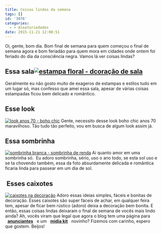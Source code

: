 ```yaml
---
title: Coisas lindas da semana
tags: []
id: '3076'
categories:
  - - Aleatoriedades
date: 2015-11-21 12:08:51
---
```


Oi, gente, bom dia. Bom final de semana para quem começou o final de semana agora e bom feriadão para quem mora em cidades onde ontem foi feriado do dia da consciência negra. Vamos lá ver coisas lindas?

## Essa sala[![estampa floral - dcoração de sala](/wp-content/uploads/2015/11/estampa-floral-dcoração-de-sala.jpg)](/wp-content/uploads/2015/11/estampa-floral-dcoração-de-sala.jpg)

Geralmente eu não gosto muito de exageros de estampas e estilos tudo em um lugar só, mas confesso que amei essa sala, apesar de várias coisas estampadas ficou bem delicado e romântico.

## Esse look

[![look anos 70 - boho chic](/wp-content/uploads/2015/11/look-boho-chic-683x1024.jpg)](/wp-content/uploads/2015/11/look-boho-chic.jpg) Gente, necessito desse look boho chic anos 70 maravilhoso. Tão tudo tão perfeito, vou em busca de algum look assim já.

## Essa sombrinha

[![sombrinha branca - sombrinha de renda](/wp-content/uploads/2015/11/sombrinha-de-renda-491x1024.jpg)](/wp-content/uploads/2015/11/sombrinha-de-renda.jpg) Ai quanto amor em uma sombrinha só.  Eu adoro sombrinha, sério, uso o ano todo, se esta sol uso e se ta chovendo também, essa da foto absurdamente delicada e romântica ficaria linda para passear em um dia de sol.

##  Esses caixotes

[![caixotes na decoração ](/wp-content/uploads/2015/11/estante-de-caixotes-683x1024.jpg)](/wp-content/uploads/2015/11/estante-de-caixotes.jpg) Adoro essas ideias simples, fáceis e bonitas de decoração. Esses caixotes são super fáceis de achar, em qualquer feira tem, apesar de ficar bem rústico (adoro) deixa a decoração bem bonita. E então, essas coisas lindas deixaram o final de semana de vocês mais lindo ainda? Ah, vocês viram que legal que agora o blog tem uma página para   **[anunciantes](http://natalia.blog.br/anuncie/)**   e um   **[midia kit](/wp-content/uploads/2015/11/como-anunciar-no-blog-o-que-que-eu-ia-falar-midia-kit-2015.pdf)**   novinho? Fizemos com carinho, espero que gostem. Beijos!
